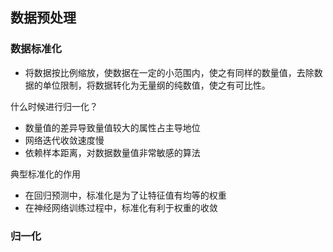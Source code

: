 ## 数据预处理

### 数据标准化

- 将数据按比例缩放，使数据在一定的小范围内，使之有同样的数量值，去除数据的单位限制，将数据转化为无量纲的纯数值，使之有可比性。

什么时候进行归一化？

- 数量值的差异导致量值较大的属性占主导地位
- 网络迭代收敛速度慢
- 依赖样本距离，对数据数量值非常敏感的算法

典型标准化的作用

- 在回归预测中，标准化是为了让特征值有均等的权重
- 在神经网络训练过程中，标准化有利于权重的收敛



### 归一化

